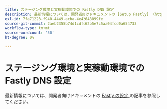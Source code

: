 ```yaml
---
title: ステージング環境と実稼動環境での Fastly DNS 設定
description: 最新情報については、開発者向けドキュメントの [Setup Fastly] （https://experienceleague.adobe.com/en/docs/commerce-cloud-service/user-guide/cdn/setup-fastly/fastly-configuration）の記事を参照してください。
exl-id: 7fa71223-f940-4449-acba-4e42648099fe
source-git-commit: 2aeb2355b74d1cdfc62b5e7c5aa04fcd0a654733
workflow-type: tm+mt
source-wordcount: '50'
ht-degree: 0%

---
```


# ステージング環境と実稼動環境での Fastly DNS 設定

最新情報については、開発者向けドキュメントの [Fastly の設定 ](https://experienceleague.adobe.com/en/docs/commerce-cloud-service/user-guide/cdn/setup-fastly/fastly-configuration) の記事を参照してください。
